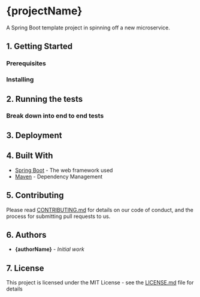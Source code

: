 # {projectName}

A Spring Boot template project in spinning off a new microservice.

## 1. Getting Started


### Prerequisites


### Installing


## 2. Running the tests


### Break down into end to end tests


## 3. Deployment


## 4. Built With

* [Spring Boot](https://spring.io/projects/spring-boot) - The web framework used
* [Maven](https://maven.apache.org/) - Dependency Management

## 5. Contributing

Please read [CONTRIBUTING.md](https://gist.github.com/PurpleBooth/b24679402957c63ec426) for details on our code of conduct, and the process for submitting pull requests to us.

## 6. Authors

* **{authorName}** - *Initial work*

## 7. License

This project is licensed under the MIT License - see the [LICENSE.md](LICENSE.md) file for details